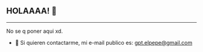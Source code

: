 ## HOLAAAA! 👋

____________________
No se q poner aqui xd.
- 🌱 Si quieren contactarme, mi e-mail publico es: gpt.elpepe@gmail.com
